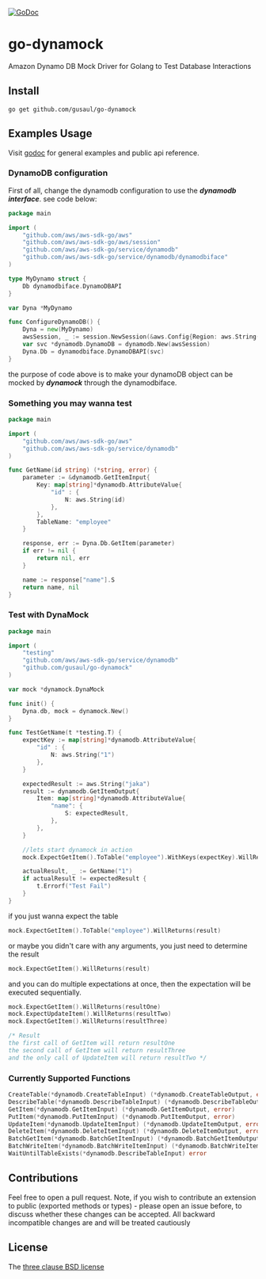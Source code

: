 [![GoDoc](https://godoc.org/github.com/gusaul/go-dynamock?status.png)](https://godoc.org/github.com/gusaul/go-dynamock)
# go-dynamock
Amazon Dynamo DB Mock Driver for Golang to Test Database Interactions

## Install
```
go get github.com/gusaul/go-dynamock
```

## Examples Usage
Visit [godoc](https://godoc.org/github.com/gusaul/go-dynamock) for general examples and public api reference.

### DynamoDB configuration
First of all, change the dynamodb configuration to use the ***dynamodb interface***. see code below:
``` go
package main

import (
    "github.com/aws/aws-sdk-go/aws"
    "github.com/aws/aws-sdk-go/aws/session"
    "github.com/aws/aws-sdk-go/service/dynamodb"
    "github.com/aws/aws-sdk-go/service/dynamodb/dynamodbiface"
)

type MyDynamo struct {
    Db dynamodbiface.DynamoDBAPI
}

var Dyna *MyDynamo

func ConfigureDynamoDB() {
    Dyna = new(MyDynamo)
    awsSession, _ := session.NewSession(&aws.Config{Region: aws.String("ap-southeast-2")})
    var svc *dynamodb.DynamoDB = dynamodb.New(awsSession)
    Dyna.Db = dynamodbiface.DynamoDBAPI(svc)
}
```
the purpose of code above is to make your dynamoDB object can be mocked by ***dynamock*** through the dynamodbiface.

### Something you may wanna test
``` go
package main

import (
	"github.com/aws/aws-sdk-go/aws"
	"github.com/aws/aws-sdk-go/service/dynamodb"
)

func GetName(id string) (*string, error) {
	parameter := &dynamodb.GetItemInput{
		Key: map[string]*dynamodb.AttributeValue{
			"id" : {
				N: aws.String(id)
			},
		},
		TableName: "employee"
	}

	response, err := Dyna.Db.GetItem(parameter)
	if err != nil {
		return nil, err
	}

	name := response["name"].S
	return name, nil
}
```

### Test with DynaMock
``` go
package main

import (
	"testing"
	"github.com/aws/aws-sdk-go/service/dynamodb"
	"github.com/gusaul/go-dynamock"
)

var mock *dynamock.DynaMock

func init() {
	Dyna.db, mock = dynamock.New()
}

func TestGetName(t *testing.T) {
	expectKey := map[string]*dynamodb.AttributeValue{
		"id" : {
			N: aws.String("1")
		},
	}

	expectedResult := aws.String("jaka")
	result := dynamodb.GetItemOutput{
		Item: map[string]*dynamodb.AttributeValue{
			"name": {
				S: expectedResult,
			},
		},
	}

	//lets start dynamock in action
	mock.ExpectGetItem().ToTable("employee").WithKeys(expectKey).WillReturns(result)

	actualResult, _ := GetName("1")
	if actualResult != expectedResult {
		t.Errorf("Test Fail")
	}
}
```
if you just wanna expect the table
``` go
mock.ExpectGetItem().ToTable("employee").WillReturns(result)
```
or maybe you didn't care with any arguments, you just need to determine the result
``` go
mock.ExpectGetItem().WillReturns(result)
```
and you can do multiple expectations at once, then the expectation will be executed sequentially.
``` go
mock.ExpectGetItem().WillReturns(resultOne)
mock.ExpectUpdateItem().WillReturns(resultTwo)
mock.ExpectGetItem().WillReturns(resultThree)

/* Result
the first call of GetItem will return resultOne
the second call of GetItem will return resultThree
and the only call of UpdateItem will return resultTwo */
```
### Currently Supported Functions
``` go
CreateTable(*dynamodb.CreateTableInput) (*dynamodb.CreateTableOutput, error)
DescribeTable(*dynamodb.DescribeTableInput) (*dynamodb.DescribeTableOutput, error)
GetItem(*dynamodb.GetItemInput) (*dynamodb.GetItemOutput, error)
PutItem(*dynamodb.PutItemInput) (*dynamodb.PutItemOutput, error)
UpdateItem(*dynamodb.UpdateItemInput) (*dynamodb.UpdateItemOutput, error)
DeleteItem(*dynamodb.DeleteItemInput) (*dynamodb.DeleteItemOutput, error)
BatchGetItem(*dynamodb.BatchGetItemInput) (*dynamodb.BatchGetItemOutput, error)
BatchWriteItem(*dynamodb.BatchWriteItemInput) (*dynamodb.BatchWriteItemOutput, error)
WaitUntilTableExists(*dynamodb.DescribeTableInput) error
```
## Contributions

Feel free to open a pull request. Note, if you wish to contribute an extension to public (exported methods or types) -
please open an issue before, to discuss whether these changes can be accepted. All backward incompatible changes are
and will be treated cautiously

## License

The [three clause BSD license](http://en.wikipedia.org/wiki/BSD_licenses)

